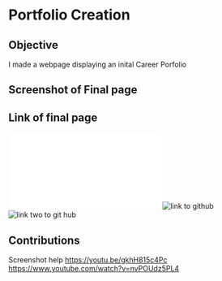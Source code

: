 # Portfolio Creation

## Objective
I made a webpage displaying an inital Career Porfolio 

## Screenshot of Final page

## Link of final page
![Here is a link to my final page](./index.html)
![link to github](ScreenshotofHTML.png)
![link two to git hub](ScreenshotofCSS.png)

##  Contributions 
Screenshot help
https://youtu.be/gkhH815c4Pc
https://www.youtube.com/watch?v=nvPOUdz5PL4
